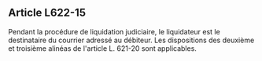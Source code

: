 Article L622-15
----
Pendant la procédure de liquidation judiciaire, le liquidateur est le
destinataire du courrier adressé au débiteur. Les dispositions des deuxième et
troisième alinéas de l'article L. 621-20 sont applicables.
